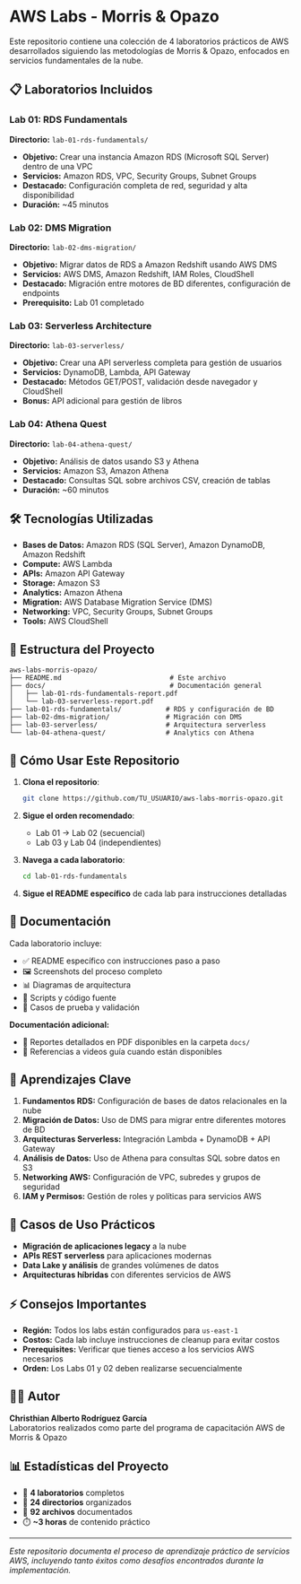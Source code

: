 # AWS Labs - Morris & Opazo

Este repositorio contiene una colección de 4 laboratorios prácticos de AWS desarrollados siguiendo las metodologías de Morris & Opazo, enfocados en servicios fundamentales de la nube.

## 📋 Laboratorios Incluidos

### Lab 01: RDS Fundamentals

**Directorio:** `lab-01-rds-fundamentals/`

- **Objetivo:** Crear una instancia Amazon RDS (Microsoft SQL Server) dentro de una VPC
- **Servicios:** Amazon RDS, VPC, Security Groups, Subnet Groups
- **Destacado:** Configuración completa de red, seguridad y alta disponibilidad
- **Duración:** ~45 minutos

### Lab 02: DMS Migration

**Directorio:** `lab-02-dms-migration/`

- **Objetivo:** Migrar datos de RDS a Amazon Redshift usando AWS DMS
- **Servicios:** AWS DMS, Amazon Redshift, IAM Roles, CloudShell
- **Destacado:** Migración entre motores de BD diferentes, configuración de endpoints
- **Prerequisito:** Lab 01 completado

### Lab 03: Serverless Architecture

**Directorio:** `lab-03-serverless/`

- **Objetivo:** Crear una API serverless completa para gestión de usuarios
- **Servicios:** DynamoDB, Lambda, API Gateway
- **Destacado:** Métodos GET/POST, validación desde navegador y CloudShell
- **Bonus:** API adicional para gestión de libros

### Lab 04: Athena Quest

**Directorio:** `lab-04-athena-quest/`

- **Objetivo:** Análisis de datos usando S3 y Athena
- **Servicios:** Amazon S3, Amazon Athena
- **Destacado:** Consultas SQL sobre archivos CSV, creación de tablas
- **Duración:** ~60 minutos

## 🛠️ Tecnologías Utilizadas

- **Bases de Datos:** Amazon RDS (SQL Server), Amazon DynamoDB, Amazon Redshift
- **Compute:** AWS Lambda
- **APIs:** Amazon API Gateway
- **Storage:** Amazon S3
- **Analytics:** Amazon Athena
- **Migration:** AWS Database Migration Service (DMS)
- **Networking:** VPC, Security Groups, Subnet Groups
- **Tools:** AWS CloudShell

## 📁 Estructura del Proyecto

```
aws-labs-morris-opazo/
├── README.md                           # Este archivo
├── docs/                               # Documentación general
│   ├── lab-01-rds-fundamentals-report.pdf
│   └── lab-03-serverless-report.pdf
├── lab-01-rds-fundamentals/           # RDS y configuración de BD
├── lab-02-dms-migration/              # Migración con DMS  
├── lab-03-serverless/                 # Arquitectura serverless
└── lab-04-athena-quest/               # Analytics con Athena
```

## 🚀 Cómo Usar Este Repositorio

1. **Clona el repositorio**:
   
   ```bash
   git clone https://github.com/TU_USUARIO/aws-labs-morris-opazo.git
   ```

2. **Sigue el orden recomendado**:
   
   - Lab 01 → Lab 02 (secuencial)
   - Lab 03 y Lab 04 (independientes)

3. **Navega a cada laboratorio**:
   
   ```bash
   cd lab-01-rds-fundamentals
   ```

4. **Sigue el README específico** de cada lab para instrucciones detalladas

## 📖 Documentación

Cada laboratorio incluye:

- ✅ README específico con instrucciones paso a paso
- 🖼️ Screenshots del proceso completo
- 📊 Diagramas de arquitectura
- 💾 Scripts y código fuente
- 🧪 Casos de prueba y validación

**Documentación adicional:**

- 📄 Reportes detallados en PDF disponibles en la carpeta `docs/`
- 🎥 Referencias a videos guía cuando están disponibles

## 📝 Aprendizajes Clave

1. **Fundamentos RDS:** Configuración de bases de datos relacionales en la nube
2. **Migración de Datos:** Uso de DMS para migrar entre diferentes motores de BD
3. **Arquitecturas Serverless:** Integración Lambda + DynamoDB + API Gateway
4. **Análisis de Datos:** Uso de Athena para consultas SQL sobre datos en S3
5. **Networking AWS:** Configuración de VPC, subredes y grupos de seguridad
6. **IAM y Permisos:** Gestión de roles y políticas para servicios AWS

## 🎯 Casos de Uso Prácticos

- **Migración de aplicaciones legacy** a la nube
- **APIs REST serverless** para aplicaciones modernas
- **Data Lake y análisis** de grandes volúmenes de datos
- **Arquitecturas híbridas** con diferentes servicios de AWS

## ⚡ Consejos Importantes

- **Región:** Todos los labs están configurados para `us-east-1`
- **Costos:** Cada lab incluye instrucciones de cleanup para evitar costos
- **Prerequisites:** Verificar que tienes acceso a los servicios AWS necesarios
- **Orden:** Los Labs 01 y 02 deben realizarse secuencialmente

## 👨‍💻 Autor

**Christhian Alberto Rodríguez García**  
Laboratorios realizados como parte del programa de capacitación AWS de Morris & Opazo

## 📊 Estadísticas del Proyecto

- 🔢 **4 laboratorios** completos
- 📁 **24 directorios** organizados
- 📄 **92 archivos** documentados
- ⏱️ **~3 horas** de contenido práctico

---

*Este repositorio documenta el proceso de aprendizaje práctico de servicios AWS, incluyendo tanto éxitos como desafíos encontrados durante la implementación.*
